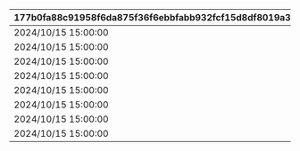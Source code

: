 |177b0fa88c91958f6da875f36f6ebbfabb932fcf15d8df8019a36205448263f3|dce008a828e9ba516d501ca3a65459007b1b13ecc3ed3138a3155a4f4e6d5a76|dc7b8fb786031f68ffef840594c5d5d7206f04e36d7c26b78abb8a9fbd08adf1|2c5103c9ff6e68ba95d74b44fb9886ada0b9fc42abbf808f3120a90d72e65570|8b293c33e7ab4372726328771cef74c5db66aa47956c5ac08abef911afd4a621|
| --- | --- | --- | --- | --- |
|2024/10/15 15:00:00|90|275000001|750000011|75000001|
|2024/10/15 15:00:00|90|275000002|750000021|75000002|
|2024/10/15 15:00:00|90|275000003|750000031|75000003|
|2024/10/15 15:00:00|90|275000004|750000041|75000004|
|2024/10/15 15:00:00|90|275000005|750000051|75000005|
|2024/10/15 15:00:00|90|275000006|750000061|75000006|
|2024/10/15 15:00:00|90|275000007|750000071|75000007|
|2024/10/15 15:00:00|90|275000008|750000081|75000008|